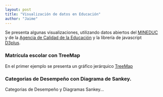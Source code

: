 ```yaml
---
layout: post
title: "Visualización de datos en Educación"
author: "Jaime"
---
```

Se presenta algunas visualizaciones, utilizando datos abiertos del [MINEDUC](http://datosabiertos.mineduc.cl/) y de la [Agencia de Calidad de la Educación](http://informacionestadistica.agenciaeducacion.cl/#/bases) y la librería de javascript [D3plus](https://d3plus.org/).

### Matrícula escolar con TreeMap
En el primer ejemplo se presenta un gráfico jerárquico [TreeMap](https://en.wikipedia.org/wiki/Treemapping)

<div id="viz"></div>

<script>
  var visualization = d3plus.viz()
    .container("#viz")
    .data({{site.data.matricula | jsonify}})
    .type("tree_map")
    .id(["REGION","COMUNA"])
    .size("MATRICULA")
    .format("es_ES")
    .draw()
</script>


### Categorias de Desempeño con Diagrama de Sankey.

Categorias de Desempeño y Diagramas Sankey...

<div id="viz2"></div>
<script>
  var var nodes = [
    /*CDB 2018*/
    {"id": "2018"},
    {"id": "Alto"},
    {"id": "Medio"},
    {"id": "Medio-Bajo"},
    {"id": "Insuficiente"}
  ];
  var edges = [
  {"strenght": 1,  "source": 0, "target": 1},
  {"strenght": 1,  "source": 0, "target": 2},
  {"strenght": 1,  "source": 0, "target": 3},
  {"strenght": 1,  "source": 0, "target": 4},
  {"strenght": 1,  "source": 0, "target": 5}
  ];

  var visualization = d3plus.viz()
    .container("#viz2")
    .edges({
      "strength": "strength",
      "value": edges
    })
    .focus({
      "tooltip": false,
      "value": "2018"
    })
    .id("id")
    .nodes(nodes)
    .size(100)
    .type("sankey")
    .draw();
</script>
